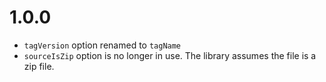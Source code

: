 # 1.0.0

- `tagVersion` option renamed to `tagName`
- `sourceIsZip` option is no longer in use. The library assumes the file is a zip file.
